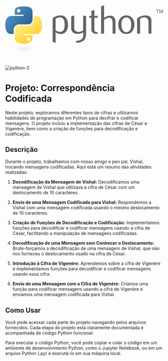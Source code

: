 <svg xmlns="http://www.w3.org/2000/svg" width="700" height="326" viewBox="5.591 3.262 474.801 137.803"><path d="M184.614 61.929c0-14.562-4.152-22.038-12.457-22.447-3.305-.156-6.53.37-9.669 1.589-2.505.896-4.191 1.784-5.078 2.681V78.51c5.312 3.334 10.029 4.884 14.143 4.64 8.703-.577 13.061-7.643 13.061-21.221zm10.244.604c0 7.398-1.735 13.539-5.225 18.422-3.889 5.527-9.279 8.373-16.17 8.529-5.195.165-10.547-1.462-16.054-4.874v31.591l-8.909-3.178v-70.12c1.462-1.793 3.344-3.333 5.624-4.64 5.303-3.09 11.745-4.678 19.329-4.756l.126.126c6.931-.087 12.271 2.759 16.024 8.529 3.5 5.293 5.255 12.077 5.255 20.371zM249.305 83.266c0 9.923-.994 16.794-2.982 20.615-1.998 3.82-5.8 6.871-11.414 9.143-4.552 1.793-9.475 2.768-14.757 2.934l-1.473-5.614c5.371-.73 9.153-1.462 11.346-2.193 4.318-1.462 7.281-3.703 8.909-6.706 1.306-2.446 1.949-7.115 1.949-14.025V85.1c-6.092 2.769-12.476 4.143-19.152 4.143-4.387 0-8.256-1.374-11.59-4.143-3.743-3.012-5.614-6.832-5.614-11.462v-37.08l8.909-3.051v37.321c0 3.986 1.286 7.057 3.859 9.211s5.907 3.188 9.991 3.109c4.084-.088 8.46-1.667 13.109-4.757v-43.54h8.909v48.415zM284.082 88.997a35.51 35.51 0 0 1-2.934.126c-5.039 0-8.968-1.198-11.774-3.606-2.798-2.407-4.201-5.73-4.201-9.971v-35.09h-6.102v-5.604h6.102V19.968l8.899-3.168v18.052h10.01v5.604h-10.01v34.846c0 3.344.896 5.712 2.689 7.097 1.54 1.14 3.987 1.793 7.32 1.959v4.639zM338.023 88.266h-8.909V53.878c0-3.499-.818-6.511-2.446-9.025-1.881-2.847-4.493-4.27-7.847-4.27-4.084 0-9.191 2.154-15.322 6.462v41.221h-8.908V6.069l8.908-2.807V40.7c5.692-4.143 11.911-6.219 18.666-6.219 4.718 0 8.538 1.589 11.463 4.757 2.934 3.167 4.396 7.115 4.396 11.833v37.195h-.001zM385.374 60.526c0-5.595-1.062-10.215-3.178-13.87-2.515-4.454-6.423-6.804-11.706-7.047-9.767.565-14.641 7.563-14.641 20.976 0 6.15 1.014 11.287 3.061 15.41 2.612 5.254 6.531 7.847 11.756 7.759 9.805-.079 14.708-7.818 14.708-23.228zm9.757.058c0 7.964-2.037 14.592-6.102 19.884-4.475 5.927-10.653 8.899-18.539 8.899-7.817 0-13.909-2.973-18.305-8.899-3.987-5.292-5.976-11.92-5.976-19.884 0-7.485 2.154-13.782 6.463-18.909 4.552-5.439 10.536-8.168 17.935-8.168 7.397 0 13.421 2.729 18.061 8.168 4.309 5.127 6.463 11.424 6.463 18.909zM446.205 88.266h-8.909V51.929c0-3.986-1.198-7.096-3.596-9.338-2.398-2.232-5.596-3.314-9.582-3.227-4.229.078-8.256 1.462-12.076 4.143v44.759h-8.909v-45.86c5.127-3.732 9.845-6.17 14.153-7.31 4.064-1.062 7.651-1.589 10.741-1.589 2.114 0 4.104.204 5.975.614 3.499.809 6.346 2.31 8.538 4.513 2.447 2.437 3.665 5.36 3.665 8.782v40.85z" fill="#646464"/><linearGradient id="a" gradientUnits="userSpaceOnUse" x1="-2031.312" y1="275.868" x2="-1922.296" y2="182.075" gradientTransform="matrix(.5625 0 0 -.568 1145.56 166.282)"><stop offset="0" stop-color="#5a9fd4"/><stop offset="1" stop-color="#306998"/></linearGradient><path d="M60.51 6.398c-4.584.021-8.961.412-12.812 1.094-11.346 2.005-13.406 6.2-13.406 13.938v10.219h26.812v3.406H24.229c-7.792 0-14.616 4.684-16.75 13.594-2.462 10.213-2.571 16.586 0 27.25 1.906 7.938 6.458 13.594 14.25 13.594h9.219v-12.25c0-8.85 7.657-16.656 16.75-16.656h26.781c7.455 0 13.406-6.138 13.406-13.625V21.429c0-7.266-6.13-12.725-13.406-13.938-4.607-.766-9.385-1.115-13.969-1.093zm-14.5 8.218c2.77 0 5.031 2.299 5.031 5.125 0 2.816-2.262 5.094-5.031 5.094-2.779 0-5.031-2.277-5.031-5.094 0-2.826 2.252-5.125 5.031-5.125z" fill="url(#a)"/><linearGradient id="b" gradientUnits="userSpaceOnUse" x1="-1880.151" y1="125.305" x2="-1919.08" y2="180.384" gradientTransform="matrix(.5625 0 0 -.568 1145.56 166.282)"><stop offset="0" stop-color="#ffd43b"/><stop offset="1" stop-color="#ffe873"/></linearGradient><path d="M91.229 35.054V46.96c0 9.231-7.826 17-16.75 17H47.698c-7.336 0-13.406 6.278-13.406 13.625v25.531c0 7.267 6.318 11.541 13.406 13.625 8.487 2.496 16.626 2.947 26.781 0 6.75-1.954 13.406-5.888 13.406-13.625V92.898H61.104v-3.406h40.187c7.793 0 10.696-5.436 13.406-13.594 2.8-8.398 2.681-16.476 0-27.25-1.926-7.757-5.604-13.594-13.406-13.594H91.229zM76.166 99.71c2.779 0 5.031 2.277 5.031 5.094 0 2.826-2.252 5.125-5.031 5.125-2.77 0-5.031-2.299-5.031-5.125 0-2.816 2.262-5.094 5.031-5.094z" fill="url(#b)"/><path d="M463.554 26.909h1.562v-9.796h3.699v-1.168h-8.962v1.168h3.7v9.796m6.648 0h1.334v-8.947l2.896 8.946h1.485l3.019-8.916v8.917h1.456V15.946h-1.926l-3.299 9.393-2.812-9.393h-2.153v10.963" fill="#646464"/><radialGradient id="c" cx="-3393.238" cy="376.791" r="29.037" gradientTransform="matrix(0 -.2399 -1.0547 0 458.797 -680.1)" gradientUnits="userSpaceOnUse"><stop offset="0" stop-color="#b8b8b8" stop-opacity=".498"/><stop offset="1" stop-color="#7f7f7f" stop-opacity="0"/></radialGradient><path d="M97.339 134.098c0 3.848-16.087 6.967-35.932 6.967-19.844 0-35.931-3.119-35.931-6.967s16.087-6.968 35.931-6.968c19.845 0 35.932 3.12 35.932 6.968z" opacity=".444" fill="url(#c)"/></svg>
![python-3](https://github.com/hugo4s/coded_correspondence_python/assets/140451515/611eeabf-c0b8-4caa-9a57-30dee6e0acca)


# Projeto: Correspondência Codificada

Neste projeto, exploramos diferentes tipos de cifras e utilizamos habilidades de programação em Python para decifrar e codificar mensagens. O projeto incluiu a implementação das cifras de César e Vigenère, bem como a criação de funções para decodificação e codificação.

## Descrição

Durante o projeto, trabalhamos com nosso amigo e pen pal, Vishal, trocando mensagens codificadas. Aqui está um resumo das atividades realizadas:

1. **Decodificação da Mensagem de Vishal:** Decodificamos uma mensagem de Vishal que utilizava a cifra de César com um deslocamento de 10 caracteres.

2. **Envio de uma Mensagem Codificada para Vishal:** Respondemos a Vishal com uma mensagem codificada usando o mesmo deslocamento de 10 caracteres.

3. **Criação de Funções de Decodificação e Codificação:** Implementamos funções para decodificar e codificar mensagens usando a cifra de César, facilitando a manipulação de mensagens codificadas.

4. **Decodificação de uma Mensagem sem Conhecer o Deslocamento:** Brute-forçamos a decodificação de uma mensagem de Vishal, que não nos forneceu o deslocamento usado na cifra de César.

5. **Introdução à Cifra de Vigenère:** Aprendemos sobre a cifra de Vigenère e implementamos funções para decodificar e codificar mensagens usando essa cifra.

6. **Envio de uma Mensagem com a Cifra de Vigenère:** Criamos uma função para codificar mensagens usando a cifra de Vigenère e enviamos uma mensagem codificada para Vishal.

## Como Usar

Você pode acessar cada parte do projeto navegando pelos arquivos fornecidos. Cada etapa do projeto está claramente documentada e acompanhada de código Python funcional.

Para executar o código Python, você pode copiar e colar o código em um ambiente de desenvolvimento Python, como o Jupyter Notebook, ou em um arquivo Python (.py) e executá-lo em sua máquina local.
